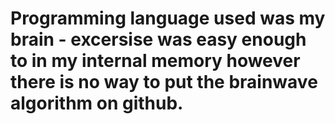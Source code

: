 # Programming language used was my brain - excersise was easy enough to in my internal memory however there is no way to put the brainwave algorithm on github.
